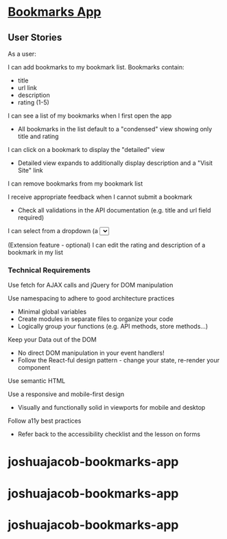 # [Bookmarks App](https://thinkful-ei-unicorn.github.io/joshua-jacob-bookmarks-app/)



## User Stories
As a user:

I can add bookmarks to my bookmark list. Bookmarks contain:

  - title
  - url link
  - description
  - rating (1-5)
  
  
  
I can see a list of my bookmarks when I first open the app

  - All bookmarks in the list default to a "condensed" view showing only title and rating

I can click on a bookmark to display the "detailed" view

  - Detailed view expands to additionally display description and a "Visit Site" link

I can remove bookmarks from my bookmark list

I receive appropriate feedback when I cannot submit a bookmark

  - Check all validations in the API documentation (e.g. title and url field required)
  

I can select from a dropdown (a <select> element) a "minimum rating" to filter the list by all bookmarks rated at or above the chosen selection

(Extension feature - optional) I can edit the rating and description of a bookmark in my list

### Technical Requirements

Use fetch for AJAX calls and jQuery for DOM manipulation

Use namespacing to adhere to good architecture practices

  - Minimal global variables
  - Create modules in separate files to organize your code
  - Logically group your functions (e.g. API methods, store methods...)
  
   
 Keep your Data out of the DOM

  - No direct DOM manipulation in your event handlers!
  - Follow the React-ful design pattern - change your state, re-render your component
  
Use semantic HTML


Use a responsive and mobile-first design

  - Visually and functionally solid in viewports for mobile and desktop
  

Follow a11y best practices

  - Refer back to the accessibility checklist and the lesson on forms
# joshuajacob-bookmarks-app
# joshuajacob-bookmarks-app
# joshuajacob-bookmarks-app
